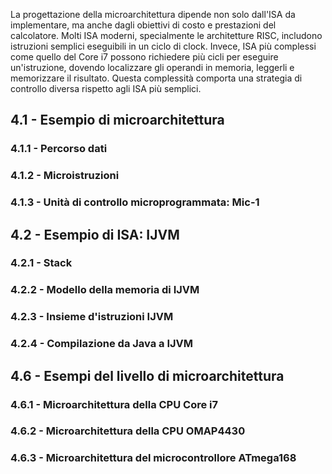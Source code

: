 La progettazione della microarchitettura dipende non solo dall'ISA da implementare, ma anche dagli obiettivi di costo e prestazioni del calcolatore. Molti ISA moderni, specialmente le architetture RISC, includono istruzioni semplici eseguibili in un ciclo di clock. Invece, ISA più complessi come quello del Core i7 possono richiedere più cicli per eseguire un'istruzione, dovendo localizzare gli operandi in memoria, leggerli e memorizzare il risultato. Questa complessità comporta una strategia di controllo diversa rispetto agli ISA più semplici.
## 4.1 - Esempio di microarchitettura

### 4.1.1 - Percorso dati

### 4.1.2 - Microistruzioni

### 4.1.3 - Unità di controllo microprogrammata: Mic-1

## 4.2 - Esempio di ISA: IJVM
### 4.2.1 - Stack

### 4.2.2 - Modello della memoria di IJVM

### 4.2.3 - Insieme d'istruzioni IJVM

### 4.2.4 - Compilazione da Java a IJVM

## 4.6 - Esempi del livello di microarchitettura
### 4.6.1 - Microarchitettura della CPU Core i7

### 4.6.2 - Microarchitettura della CPU OMAP4430

### 4.6.3 - Microarchitettura del microcontrollore ATmega168

